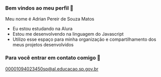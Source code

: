 ### Bem vindos ao meu perfil 👋

Meu nome é Adrian Pereir de Souza Matos
- Eu estou estudando na Alura
- Estou me desenvolvendo na linguagem do Javascript
- Utilizo esse espaço para minha organização e compartilhamento dos meus projetos desenvolvidos


### Para você entrar em contato comigo 👋
00001094023450sp@al.educacao.sp.gov.br

